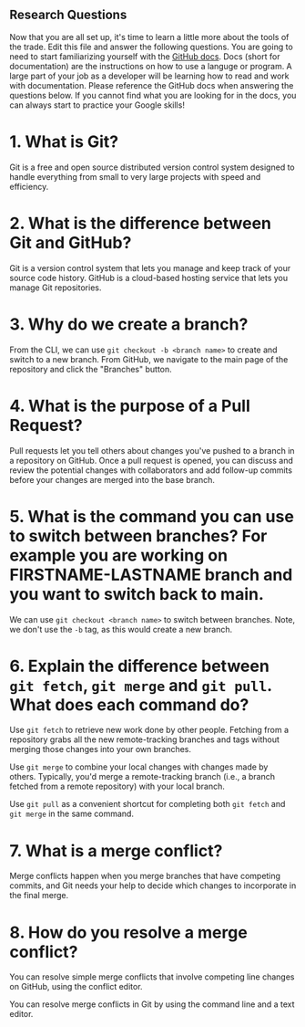 ## Research Questions 

Now that you are all set up, it's time to learn a little more about the tools of the trade. Edit this file and answer the following questions. You are going to need to start familiarizing yourself with the [GitHub docs](https://docs.github.com/en). Docs (short for documentation) are the instructions on how to use a languge or program. A large part of your job as a developer will be learning how to read and work with documentation. Please reference the GitHub docs when answering the questions below. If you cannot find what you are looking for in the docs, you can always start to practice your Google skills!

# 1. What is Git?

Git is a free and open source distributed version control system designed to handle everything from small to very large projects with speed and efficiency.

# 2. What is the difference between Git and GitHub?

Git is a version control system that lets you manage and keep track of your source code history. GitHub is a cloud-based hosting service that lets you manage Git repositories.

# 3. Why do we create a branch? 

From the CLI, we can use `git checkout -b <branch name>` to create and switch to a new branch. From GitHub, we navigate to the main page of the repository and click the "Branches" button.

# 4. What is the purpose of a Pull Request?

Pull requests let you tell others about changes you've pushed to a branch in a repository on GitHub. Once a pull request is opened, you can discuss and review the potential changes with collaborators and add follow-up commits before your changes are merged into the base branch.

# 5. What is the command you can use to switch between branches? For example you are working on FIRSTNAME-LASTNAME branch and you want to switch back to main.

We can use `git checkout <branch name>` to switch between branches. Note, we don't use the `-b` tag, as this would create a new branch.

# 6. Explain the difference between `git fetch`, `git merge` and `git pull`. What does each command do?

Use `git fetch` to retrieve new work done by other people. Fetching from a repository grabs all the new remote-tracking branches and tags without merging those changes into your own branches.

Use `git merge` to combine your local changes with changes made by others. Typically, you'd merge a remote-tracking branch (i.e., a branch fetched from a remote repository) with your local branch.

Use `git pull` as a convenient shortcut for completing both `git fetch` and `git merge` in the same command.

# 7. What is a merge conflict?

Merge conflicts happen when you merge branches that have competing commits, and Git needs your help to decide which changes to incorporate in the final merge.

# 8. How do you resolve a merge conflict?

You can resolve simple merge conflicts that involve competing line changes on GitHub, using the conflict editor.

You can resolve merge conflicts in Git by using the command line and a text editor.